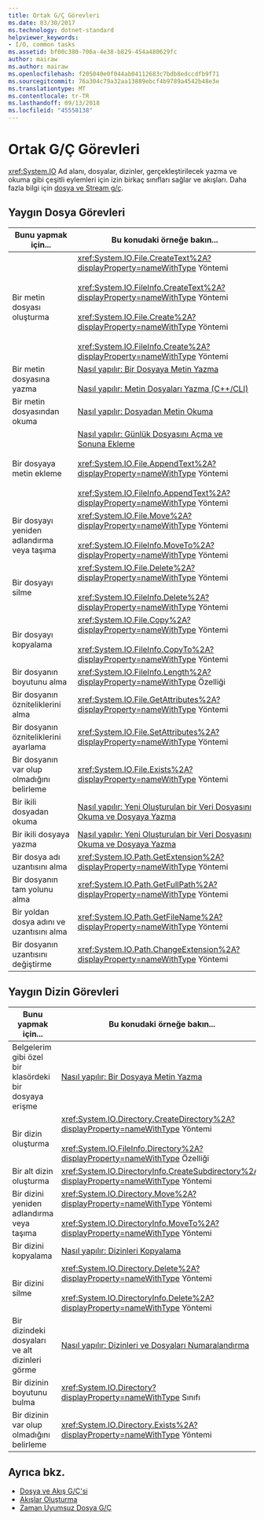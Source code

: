 ```yaml
---
title: Ortak G/Ç Görevleri
ms.date: 03/30/2017
ms.technology: dotnet-standard
helpviewer_keywords:
- I/O, common tasks
ms.assetid: bf00c380-706a-4e38-b829-454a480629fc
author: mairaw
ms.author: mairaw
ms.openlocfilehash: f205040e0f044ab04112683c7bdb8edccdfb9f71
ms.sourcegitcommit: 76a304c79a32aa13889ebcf4b9789a4542b48e3e
ms.translationtype: MT
ms.contentlocale: tr-TR
ms.lasthandoff: 09/13/2018
ms.locfileid: "45558138"
---
```

# <a name="common-io-tasks"></a>Ortak G/Ç Görevleri
<xref:System.IO> Ad alanı, dosyalar, dizinler, gerçekleştirilecek yazma ve okuma gibi çeşitli eylemleri için izin birkaç sınıfları sağlar ve akışları. Daha fazla bilgi için [dosya ve Stream g/ç](../../../docs/standard/io/index.md).  
  
## <a name="common-file-tasks"></a>Yaygın Dosya Görevleri  
  
|Bunu yapmak için...|Bu konudaki örneğe bakın...|  
|-------------------|--------------------------------------|  
|Bir metin dosyası oluşturma|<xref:System.IO.File.CreateText%2A?displayProperty=nameWithType> Yöntemi<br /><br /> <xref:System.IO.FileInfo.CreateText%2A?displayProperty=nameWithType> Yöntemi<br /><br /> <xref:System.IO.File.Create%2A?displayProperty=nameWithType> Yöntemi<br /><br /> <xref:System.IO.FileInfo.Create%2A?displayProperty=nameWithType> Yöntemi|  
|Bir metin dosyasına yazma|[Nasıl yapılır: Bir Dosyaya Metin Yazma](../../../docs/standard/io/how-to-write-text-to-a-file.md)<br /><br /> [Nasıl yapılır: Metin Dosyaları Yazma (C++/CLI)](/cpp/dotnet/how-to-write-a-text-file-cpp-cli)|  
|Bir metin dosyasından okuma|[Nasıl yapılır: Dosyadan Metin Okuma](../../../docs/standard/io/how-to-read-text-from-a-file.md)|  
|Bir dosyaya metin ekleme|[Nasıl yapılır: Günlük Dosyasını Açma ve Sonuna Ekleme](../../../docs/standard/io/how-to-open-and-append-to-a-log-file.md)<br /><br /> <xref:System.IO.File.AppendText%2A?displayProperty=nameWithType> Yöntemi<br /><br /> <xref:System.IO.FileInfo.AppendText%2A?displayProperty=nameWithType> Yöntemi|  
|Bir dosyayı yeniden adlandırma veya taşıma|<xref:System.IO.File.Move%2A?displayProperty=nameWithType> Yöntemi<br /><br /> <xref:System.IO.FileInfo.MoveTo%2A?displayProperty=nameWithType> Yöntemi|  
|Bir dosyayı silme|<xref:System.IO.File.Delete%2A?displayProperty=nameWithType> Yöntemi<br /><br /> <xref:System.IO.FileInfo.Delete%2A?displayProperty=nameWithType> Yöntemi|  
|Bir dosyayı kopyalama|<xref:System.IO.File.Copy%2A?displayProperty=nameWithType> Yöntemi<br /><br /> <xref:System.IO.FileInfo.CopyTo%2A?displayProperty=nameWithType> Yöntemi|  
|Bir dosyanın boyutunu alma|<xref:System.IO.FileInfo.Length%2A?displayProperty=nameWithType> Özelliği|  
|Bir dosyanın özniteliklerini alma|<xref:System.IO.File.GetAttributes%2A?displayProperty=nameWithType> Yöntemi|  
|Bir dosyanın özniteliklerini ayarlama|<xref:System.IO.File.SetAttributes%2A?displayProperty=nameWithType> Yöntemi|  
|Bir dosyanın var olup olmadığını belirleme|<xref:System.IO.File.Exists%2A?displayProperty=nameWithType> Yöntemi|  
|Bir ikili dosyadan okuma|[Nasıl yapılır: Yeni Oluşturulan bir Veri Dosyasını Okuma ve Dosyaya Yazma](../../../docs/standard/io/how-to-read-and-write-to-a-newly-created-data-file.md)|  
|Bir ikili dosyaya yazma|[Nasıl yapılır: Yeni Oluşturulan bir Veri Dosyasını Okuma ve Dosyaya Yazma](../../../docs/standard/io/how-to-read-and-write-to-a-newly-created-data-file.md)|  
|Bir dosya adı uzantısını alma|<xref:System.IO.Path.GetExtension%2A?displayProperty=nameWithType> Yöntemi|  
|Bir dosyanın tam yolunu alma|<xref:System.IO.Path.GetFullPath%2A?displayProperty=nameWithType> Yöntemi|  
|Bir yoldan dosya adını ve uzantısını alma|<xref:System.IO.Path.GetFileName%2A?displayProperty=nameWithType> Yöntemi|  
|Bir dosyanın uzantısını değiştirme|<xref:System.IO.Path.ChangeExtension%2A?displayProperty=nameWithType> Yöntemi|  
  
## <a name="common-directory-tasks"></a>Yaygın Dizin Görevleri  
  
|Bunu yapmak için...|Bu konudaki örneğe bakın...|  
|-------------------|--------------------------------------|  
|Belgelerim gibi özel bir klasördeki bir dosyaya erişme|[Nasıl yapılır: Bir Dosyaya Metin Yazma](../../../docs/standard/io/how-to-write-text-to-a-file.md)|  
|Bir dizin oluşturma|<xref:System.IO.Directory.CreateDirectory%2A?displayProperty=nameWithType> Yöntemi<br /><br /> <xref:System.IO.FileInfo.Directory%2A?displayProperty=nameWithType> Özelliği|  
|Bir alt dizin oluşturma|<xref:System.IO.DirectoryInfo.CreateSubdirectory%2A?displayProperty=nameWithType> Yöntemi|  
|Bir dizini yeniden adlandırma veya taşıma|<xref:System.IO.Directory.Move%2A?displayProperty=nameWithType> Yöntemi<br /><br /> <xref:System.IO.DirectoryInfo.MoveTo%2A?displayProperty=nameWithType> Yöntemi|  
|Bir dizini kopyalama|[Nasıl yapılır: Dizinleri Kopyalama](../../../docs/standard/io/how-to-copy-directories.md)|  
|Bir dizini silme|<xref:System.IO.Directory.Delete%2A?displayProperty=nameWithType> Yöntemi<br /><br /> <xref:System.IO.DirectoryInfo.Delete%2A?displayProperty=nameWithType> Yöntemi|  
|Bir dizindeki dosyaları ve alt dizinleri görme|[Nasıl yapılır: Dizinleri ve Dosyaları Numaralandırma](../../../docs/standard/io/how-to-enumerate-directories-and-files.md)|  
|Bir dizinin boyutunu bulma|<xref:System.IO.Directory?displayProperty=nameWithType> Sınıfı|  
|Bir dizinin var olup olmadığını belirleme|<xref:System.IO.Directory.Exists%2A?displayProperty=nameWithType> Yöntemi|  
  
## <a name="see-also"></a>Ayrıca bkz.

- [Dosya ve Akış G/Ç'si](../../../docs/standard/io/index.md)  
- [Akışlar Oluşturma](../../../docs/standard/io/composing-streams.md)  
- [Zaman Uyumsuz Dosya G/Ç](../../../docs/standard/io/asynchronous-file-i-o.md)
